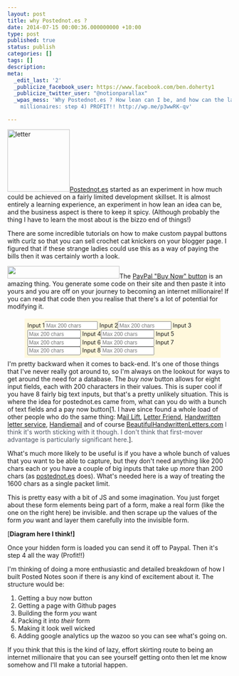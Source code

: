 ```yaml
---
layout: post
title: why Postednot.es ?
date: 2014-07-15 00:00:36.000000000 +10:00
type: post
published: true
status: publish
categories: []
tags: []
description:
meta:
  _edit_last: '2'
  _publicize_facebook_user: https://www.facebook.com/ben.doherty1
  _publicize_twitter_user: "@notionparallax"
  _wpas_mess: 'Why Postednot.es ? How lean can I be, and how can the lazy become internet
    millionaires: step 4) PROFIT!! http://wp.me/p3wwRK-qv'

---
```

<style type="text/css">
  .fake-form{
      width: inherit;
      background-color: cornsilk; 
      padding: 0.5em; 
      float: right; 
      margin-left: 1em;
      -webkit-transform: scale(0.9);/*lolz*/
    }
    .fake-form input{width:10em;}
    .fake-form label{}
    .fake-form br{display:none;}
</style>
<p><a href="http://postednot.es"><img class="alignright wp-image-1651" style="height: 10em;" src="{{ site.baseurl }}/assets/letter.png" alt="letter" /></a><a href="http://postednot.es">Postednot.es</a> started as an experiment in how much could be achieved on a fairly limited development skillset. It is almost entirely a learning experience, an experiment in how lean an idea can be, and the business aspect is there to keep it spicy. (Although probably the thing I have to learn the most about is the bizzo end of things!)<!--more--></p>
<p>There are some incredible tutorials on how to make custom paypal buttons with curlz so that you can sell crochet cat knickers on your blogger page. I figured that if these strange ladies could use this as a way of paying the bills then it was certainly worth a look.</p>
<p><img class="alignright" style="height: 2em;" src="{{ site.baseurl }}/assets/fe9491d3b8e00dd576ae70f1bab09b.gif" alt="" width="252" height="66" />The <a href="https://www.paypal.com/au/cgi-bin/webscr?cmd=_singleitem-intro-outside">PayPal "Buy Now" button</a> is an amazing thing. You generate some code on their site and then paste it into yours and you are off on your journey to becoming an internet millionaire! If you can read that code then you realise that there's a lot of potential for modifying it.</p>
<div class="fake-form"><label for="input1">Input 1<input name="input1" type="text" placeholder="Max 200 chars" /></label><br />
<label for="input2">Input 2<input name="input2" type="text" placeholder="Max 200 chars" /></label><br />
<label for="input3">Input 3<input name="input3" type="text" placeholder="Max 200 chars" /></label><br />
<label for="input4">Input 4<input name="input4" type="text" placeholder="Max 200 chars" /></label><br />
<label for="input5">Input 5<input name="input5" type="text" placeholder="Max 200 chars" /></label><br />
<label for="input6">Input 6<input name="input6" type="text" placeholder="Max 200 chars" /></label><br />
<label for="input7">Input 7<input name="input7" type="text" placeholder="Max 200 chars" /></label><br />
<label for="input8">Input 8<input name="input8" type="text" placeholder="Max 200 chars" /></label></div>
<p>I'm pretty backward when it comes to back-end. It's one of those things that I've never really got around to, so I'm always on the lookout for ways to get around the need for a database. The <em>buy now</em> button allows for eight input fields, each with 200 characters in their values. This is super cool if you have 8 fairly big text inputs, but that's a pretty unlikely situation. This is where the idea for postednot.es came from, what can you do with a bunch of text fields and a pay now button[1. I have since found a whole load of other people who do the same thing: M<a href="https://maillift.com/">ail Lift</a>, <a href="http://letterfriend.com/">Letter Friend</a>, <a href="http://handwrittenletterservice.com/">Handwritten letter service</a>, <a href="http://handiemail.com">Handiemail</a> and of course <span style="color: #4e5665;"><a href="http://BeautifulHandwrittenLetters.com">BeautifulHandwrittenLetters.com</a> I think it's worth sticking with it though. I don't think that first-mover advantage is particularly significant here.</span>].</p>
<p>What's much more likely to be useful is if you have a whole bunch of values that you want to be able to capture, but they don't need anything like 200 chars each or you have a couple of big inputs that take up <em>more</em> than 200 chars (as <a href="http://postednot.es">postednot.es</a> does). What's needed here is a way of treating the 1600 chars as a single packet limit.</p>
<p>This is pretty easy with a bit of JS and some imagination. You just forget about these form elements being part of a form, make a real form (like the one on the right here) be invisible. and then scrape up the values of the form <em>you</em> want and layer them carefully into the invisible form.</p>
<p>[<strong>Diagram here I think!]</strong></p>
<p>Once your hidden form is loaded you can send it off to Paypal. Then it's step 4 all the way (Profit!!)</p>
<p>I'm thinking of doing a more enthusiastic and detailed breakdown of how I built Posted Notes soon if there is any kind of excitement about it. The structure would be:</p>
<ol>
<li>Getting a buy now button</li>
<li>Getting a page with Github pages</li>
<li>Building the form <em>you</em> want</li>
<li>Packing it into <em>their</em> form</li>
<li>Making it look well wicked</li>
<li>Adding google analytics up the wazoo so you can see what's going on.</li>
</ol>
<p>If you think that this is the kind of lazy, effort skirting route to being an internet millionaire that you can see yourself getting onto then let me know somehow and I'll make a tutorial happen.</p>


[^1]: I have since found a whole load of other people who do the same thing: M<a href="https://maillift.com/">ail Lift</a>, <a href="http://letterfriend.com/">Letter Friend</a>, <a href="http://handwrittenletterservice.com/">Handwritten letter service</a>, <a href="http://handiemail.com">Handiemail</a> and of course <span style="color: #4e5665;"><a href="http://BeautifulHandwrittenLetters.com">BeautifulHandwrittenLetters.com</a> I think it's worth sticking with it though. I don't think that first-mover advantage is particularly significant here.</span>


